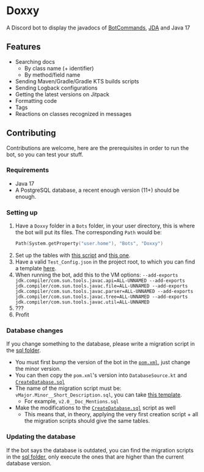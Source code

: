# Doxxy
A Discord bot to display the javadocs of [BotCommands](https://github.com/freya022/BotCommands), [JDA](https://github.com/discord-jda/JDA) and Java 17

## Features
* Searching docs
  * By class name (+ identifier)
  * By method/field name
* Sending Maven/Gradle/Gradle KTS builds scripts
* Sending Logback configurations
* Getting the latest versions on Jitpack
* Formatting code
* Tags
* Reactions on classes recognized in messages

## Contributing
Contributions are welcome, here are the prerequisites in order to run the bot, so you can test your stuff.

### Requirements
* Java 17
* A PostgreSQL database, a recent enough version (11+) should be enough.

### Setting up
1. Have a `Doxxy` folder in a `Bots` folder, in your user directory, this is where the bot will put its files. The corresponding `Path` would be: 
   ```kt
   Path(System.getProperty("user.home"), "Bots", "Doxxy")
   ```
2. Set up the tables with [this script](https://github.com/freya022/BotCommands/blob/3.0.0-dev/src/main/resources/bc_database_scripts/V3.0.0.2023.05.21__Create_database.sql) and [this one](https://github.com/freya022/Doxxy/blob/master/sql/CreateDatabase.sql).
3. Have a valid `Test_Config.json` in the project root, to which you can find a template [here](Config_template.json).
4. When running the bot, add this to the VM options: `--add-exports jdk.compiler/com.sun.tools.javac.api=ALL-UNNAMED --add-exports jdk.compiler/com.sun.tools.javac.file=ALL-UNNAMED --add-exports jdk.compiler/com.sun.tools.javac.parser=ALL-UNNAMED --add-exports jdk.compiler/com.sun.tools.javac.tree=ALL-UNNAMED --add-exports jdk.compiler/com.sun.tools.javac.util=ALL-UNNAMED`
5. ???
6. Profit

### Database changes
If you change something to the database, please write a migration script in the [sql folder](sql).
* You must first bump the version of the bot in the [`pom.xml`](pom.xml), just change the minor version. 
* You can then copy the `pom.xml`'s version into `DatabaseSource.kt` and [`CreateDatabase.sql`](sql/CreateDatabase.sql)
* The name of the migration script must be: `vMajor.Minor__Short_Description.sql`, you can take [this template](sql/vMajor.Minor__Short_Description.sql).
  * For example, `v2.0__Doc_Mentions.sql`
* Make the modifications to the [`CreateDatabase.sql`](sql/CreateDatabase.sql) script as well
  * This means that, in theory, applying the very first creation script + all the migration scripts should give the same tables.

### Updating the database
If the bot says the database is outdated, you can find the migration scripts in the [sql folder](sql), 
only execute the ones that are higher than the current database version. 
